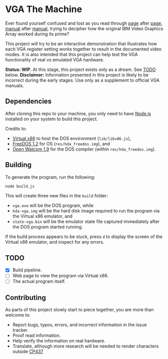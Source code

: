 # VGA The Machine

Ever found yourself confused and lost as you read through [page](http://wiki.osdev.org/VGA_Hardware) after [page](http://www.osdever.net/FreeVGA/vga/vga.htm), [manual](http://www.mcamafia.de/pdf/ibm_vgaxga_trm2.pdf) after [manual](https://01.org/sites/default/files/documentation/intel-gfx-prm-osrc-hsw-display_0.pdf), trying to decipher how the original IBM Video Graphics Array worked during its prime?

This project will try to be an interactive demonstration that illustrates how each VGA register setting works together to result in the documented video modes. It is also intended that this project can help test the VGA functionality of real vs emulated VGA hardware.

**Status: WIP.** At this stage, this project exists only as a dream. See [TODO](#todo) below.
**Disclaimer:** Information presented in this project is likely to be incorrect during the early stages. Use only as a supplement to official VGA manuals.

## Dependencies

After cloning this repo to your machine, you only need to have [Node.js](https://nodejs.org/en/) installed on your system to build this project.

Credits to:

- [Virtual x86](https://github.com/copy/v86) to host the DOS environment (`lib/libv86.js`),
- [FreeDOS 1.2](http://www.freedos.org/) for OS (`res/hda_freedos.img`), and
- [Open Watcom 1.9](http://www.openwatcom.org/) for the DOS compiler (within `res/hda_freedos.img`).

## Building

To generate the program, run the following:

```sh
node build.js
```

This will create three new files in the `build` folder:

- `vga.exe` will be the DOS program, while
- `hda-vga.img` will be the hard disk image required to run the program via the Virtual x86 emulator, and
- `state-vga.bin` will be the emulator state file captured immediately after the DOS program started running.

If the build process appears to be stuck, press `d` to display the screen of the Virtual x86 emulator, and inspect for any errors.

## TODO

- [x] Build pipeline.
- [ ] Web page to view the program via Virtual x86.
- [ ] The actual program itself.

## Contributing

As parts of this project slowly start to piece together, you are more than welcome to:

- Report bugs, typos, errors, and incorrect information in the issue tracker.
- Proof read information.
- Help verify the information on real hardware.
- Translate, although more research will be needed to render characters outside [CP437](https://en.wikipedia.org/wiki/Code_page_437)
